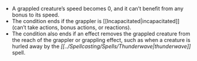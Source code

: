 * A grappled creature’s speed becomes 0, and it can’t benefit from any bonus to its speed.
* The condition ends if the grappler is [[Incapacitated|incapacitated]] (can’t take actions, bonus actions, or reactions).
* The condition also ends if an effect removes the grappled creature from the reach of the grappler or grappling effect, such as when a creature is hurled away by the *[[../Spellcasting/Spells/Thunderwave|thunderwave]]* spell.
